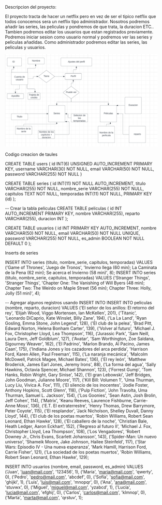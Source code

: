 Descripcion del proyecto:

El proyecto tracta de hacer un netflix pero en vez de ser el tipico netflix que todos conocemos sera un netflix tipo administrador.
Nosotros podremos añadir las series, las peliculas y pondremos de que trata, la duracion ETC..
Tambien podremos editar los usuarios que estan registrados previamente.
Podremos iniciar sesion como usuario normal y podremos ver las series y peliculas añadidas.
Como administrador podremos editar las series, las peliculas y usuarios. 

![UML](UML/UML_Netflix.png)


Codigo creacion de taules

CREATE TABLE users (
   id INT(6) UNSIGNED AUTO_INCREMENT PRIMARY KEY,
   username VARCHAR(30) NOT NULL,
   email VARCHAR(50) NOT NULL,
   password VARCHAR(255) NOT NULL
)

 
CREATE TABLE series (
    id INT(11) NOT NULL AUTO_INCREMENT,
    titulo VARCHAR(255) NOT NULL,
    nombre_serie VARCHAR(255) NOT NULL,
    capitulos TEXT NOT NULL,
    temporadas INT(11) NOT NULL,
    PRIMARY KEY (id)
);


-- Crear la tabla peliculas
CREATE TABLE peliculas (
  id INT AUTO_INCREMENT PRIMARY KEY,
  nombre VARCHAR(255),
  reparto VARCHAR(255),
  duracion INT
);

CREATE TABLE usuarios (
  id INT PRIMARY KEY AUTO_INCREMENT,
  nombre VARCHAR(50) NOT NULL,
  email VARCHAR(50) NOT NULL UNIQUE,
  password VARCHAR(255) NOT NULL,
  es_admin BOOLEAN NOT NULL DEFAULT 0
);


Inserts de series

INSERT INTO series (titulo, nombre_serie, capitulos, temporadas)
VALUES ('Game of Thrones', 'Juego de Tronos', 
        'Invierno llega (60 min); La Caminata de la Pena (62 min); Se acerca el Invierno (58 min)', 8);
INSERT INTO series (titulo, nombre_serie, capitulos, temporadas)
VALUES ('Stranger Things', 'Stranger Things',
        'Chapter One: The Vanishing of Will Byers (48 min); Chapter Two: The Weirdo on Maple Street (56 min); Chapter Three: Holly, Jolly (51 min)', 4);

-- Agregar algunos registros usando INSERT INTO
INSERT INTO peliculas (nombre, reparto, duracion) VALUES 
('El señor de los anillos: El retorno del rey', 'Elijah Wood, Viggo Mortensen, Ian McKellen', 201),
('Titanic', 'Leonardo DiCaprio, Kate Winslet, Billy Zane', 194),
('La La Land', 'Ryan Gosling, Emma Stone, John Legend', 128),
('El club de la pelea', 'Brad Pitt, Edward Norton, Helena Bonham Carter', 139),
('Volver al futuro', 'Michael J. Fox, Christopher Lloyd, Lea Thompson', 116),
('Jurassic Park', 'Sam Neill, Laura Dern, Jeff Goldblum', 127),
('Avatar', 'Sam Worthington, Zoe Saldana, Sigourney Weaver', 162),
('El Padrino', 'Marlon Brando, Al Pacino, James Caan', 175),
('Indiana Jones y los cazadores del arca perdida', 'Harrison Ford, Karen Allen, Paul Freeman', 115),
('La naranja mecánica', 'Malcolm McDowell, Patrick Magee, Michael Bates', 136),
('El rey león', 'Matthew Broderick, James Earl Jones, Jeremy Irons', 88),
('La forma del agua', 'Sally Hawkins, Octavia Spencer, Michael Shannon', 123),
('Forrest Gump', 'Tom Hanks, Robin Wright, Gary Sinise', 142),
('El gran Lebowski', 'Jeff Bridges, John Goodman, Julianne Moore', 117),
('Kill Bill: Volumen 1', 'Uma Thurman, Lucy Liu, Vivica A. Fox', 111),
('El silencio de los inocentes', 'Jodie Foster, Anthony Hopkins, Scott Glenn', 118),
('Pulp Fiction', 'John Travolta, Uma Thurman, Samuel L. Jackson', 154),
('Los Goonies', 'Sean Astin, Josh Brolin, Jeff Cohen', 114),
('Matrix', 'Keanu Reeves, Laurence Fishburne, Carrie-Anne Moss', 136),
('E.T. El extraterrestre', 'Henry Thomas, Drew Barrymore, Peter Coyote', 115),
('El resplandor', 'Jack Nicholson, Shelley Duvall, Danny Lloyd', 144),
('El club de los poetas muertos', 'Robin Williams, Robert Sean Leonard, Ethan Hawke', 128),
('El caballero de la noche', 'Christian Bale, Heath Ledger, Aaron Eckhart', 152),
('Regreso al futuro II', 'Michael J. Fox, Christopher Lloyd, Lea Thompson', 108),
('Los Vengadores', 'Robert Downey Jr., Chris Evans, Scarlett Johansson', 143),
('Spider-Man: Un nuevo universo', 'Shameik Moore, Jake Johnson, Hailee Steinfeld', 117),
('Star Wars: Episodio IV - Una nueva esperanza', 'Mark Hamill, Harrison Ford, Carrie Fisher', 121),
('La sociedad de los poetas muertos', 'Robin Williams, Robert Sean Leonard, Ethan Hawke', 129);


INSERT INTO usuarios (nombre, email, password, es_admin) VALUES
('Juan', 'juan@mail.com', '123456', 1),
('María', 'maria@mail.com', 'qwerty', 0),
('Pedro', 'pedro@mail.com', 'abcdef', 0),
('Sofía', 'sofia@mail.com', 'ghijkl', 1),
('Luis', 'luis@mail.com', 'mnopqr', 0),
('Ana', 'ana@mail.com', 'stuvwx', 0),
('Miguel', 'miguel@mail.com', 'yzabcd', 1),
('Lucía', 'lucia@mail.com', 'efghij', 0),
('Carlos', 'carlos@mail.com', 'klmnop', 0),
('Marta', 'marta@mail.com', 'qrstuv', 1);
